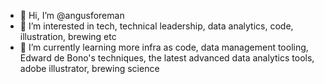 - 👋 Hi, I’m @angusforeman
- 👀 I’m interested in tech, technical leadership, data analytics, code, illustration, brewing etc 
- 🌱 I’m currently learning more infra as code, data management tooling, Edward de Bono's techniques, the latest advanced data analytics tools, adobe illustrator, brewing science  


<!---
angusforeman/angusforeman is a ✨ special ✨ repository because its `README.md` (this file) appears on your GitHub profile.
You can click the Preview link to take a look at your changes.
--->
